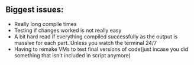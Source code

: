 ## Biggest issues:
- Really long compile times
- Testing if changes worked is not really easy
- A bit hard read if everything compiled successfully as the output is massive for each part. Unless you watch the terminal 24/7
- Having to remake VMs to test final versions of code(just incase you did something that isn't included in script anymore)